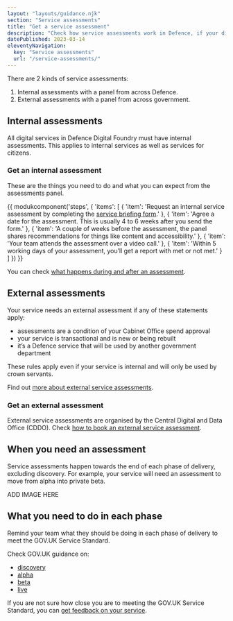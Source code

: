 ```yaml
---
layout: "layouts/guidance.njk"
section: "Service assessments"
title: "Get a service assessment"
description: "Check how service assessments work in Defence, if your digital service in Defence needs an assessment and what to expect."
datePublished: 2023-03-14
eleventyNavigation:
  key: "Service assessments"
  url: "/service-assessments/"
---
```


There are 2 kinds of service assessments: 

1. Internal assessments with a panel from across Defence.
2. External assessments with a panel from across government.

## Internal assessments

All digital services in Defence Digital Foundry must have internal assessments. This applies to internal services as well as services for citizens.

### Get an internal assessment

These are the things you need to do and what you can expect from the assessments panel. 

{{ modukcomponent('steps', {
  'items': [
    {
      'item': 'Request an internal service assessment by completing the <a href="">service briefing form</a>.' 
    },
    {
      'item': 'Agree a date for the assessment. This is usually 4 to 6 weeks after you send the form.'
    },
    {
      'item': 'A couple of weeks before the assessment, the panel shares recommendations for things like content and accessibility.'
    },
    {
      'item': 'Your team attends the assessment over a video call.'
    },
    {
      'item': 'Within 5 working days of your assessment, you’ll get a report with met or not met.'
    }
  ]
}) }}

You can check [what happens during and after an assessment](/service-assessments/what-to-expect). 


## External assessments 

Your service needs an external assessment if any of these statements apply:  

- assessments are a condition of your Cabinet Office spend approval
- your service is transactional and is new or being rebuilt 
- it’s a Defence service that will be used by another government department

These rules apply even if your service is internal and will only be used by crown servants.

Find out [more about external service assessments]().

### Get an external assessment

External service assessments are organised by the Central Digital and Data Office (CDDO). Check [how to book an external service assessment]().


## When you need an assessment

Service assessments happen towards the end of each phase of delivery, excluding discovery. For example, your service will need an assessment to move from alpha into private beta.

<!-- Your service will need:

- an alpha assessment before going into private beta
- a beta assessment before going into public beta
- a live assessment to move out of public beta and into live -->

ADD IMAGE HERE

## What you need to do in each phase

Remind your team what they should be doing in each phase of delivery to meet the GOV.UK Service Standard. 

Check GOV.UK guidance on:

- [discovery](https://www.gov.uk/service-manual/agile-delivery/how-the-discovery-phase-works)
- [alpha](https://www.gov.uk/service-manual/agile-delivery/how-the-alpha-phase-works) 
- [beta](https://www.gov.uk/service-manual/agile-delivery/how-the-beta-phase-works) 
- [live](https://www.gov.uk/service-manual/agile-delivery/how-the-live-phase-works)

If you are not sure how close you are to meeting the GOV.UK Service Standard, you can [get feedback on your service](/service-assessments/get-feedback-on-your-service).






